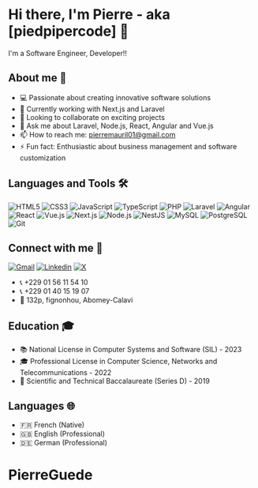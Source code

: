 # Hi there, I'm Pierre - aka [piedpipercode] 👋

I'm a Software Engineer, Developer!!

## About me 🚀

- 💻 Passionate about creating innovative software solutions
- 🌱 Currently working with Next.js and Laravel
- 👥 Looking to collaborate on exciting projects
- 💭 Ask me about Laravel, Node.js, React, Angular and Vue.js
- 📫 How to reach me: pierremauril01@gmail.com
- ⚡ Fun fact: Enthusiastic about business management and software customization


## Languages and Tools 🛠️

![HTML5](https://img.shields.io/badge/-HTML5-E34F26?style=for-the-badge&logo=html5&logoColor=white)
![CSS3](https://img.shields.io/badge/-CSS3-1572B6?style=for-the-badge&logo=css3)
![JavaScript](https://img.shields.io/badge/-JavaScript-black?style=for-the-badge&logo=javascript)
![TypeScript](https://img.shields.io/badge/-TypeScript-007ACC?style=for-the-badge&logo=typescript)
![PHP](https://img.shields.io/badge/-PHP-777BB4?style=for-the-badge&logo=php&logoColor=white)
![Laravel](https://img.shields.io/badge/-Laravel-FF2D20?style=for-the-badge&logo=laravel&logoColor=white)
![Angular](https://img.shields.io/badge/-Angular-DD0031?style=for-the-badge&logo=angular&logoColor=white)
![React](https://img.shields.io/badge/-React-45b8d8?style=for-the-badge&logo=react&logoColor=white)
![Vue.js](https://img.shields.io/badge/-Vue.js-4FC08D?style=for-the-badge&logo=vue.js&logoColor=white)
![Next.js](https://img.shields.io/badge/-Next.js-000000?style=for-the-badge&logo=next.js&logoColor=white)
![Node.js](https://img.shields.io/badge/-Node.js-339933?style=for-the-badge&logo=node.js&logoColor=white)
![NestJS](https://img.shields.io/badge/-NestJS-E0234E?style=for-the-badge&logo=nestjs&logoColor=white)
![MySQL](https://img.shields.io/badge/-MySQL-4479A1?style=for-the-badge&logo=mysql&logoColor=white)
![PostgreSQL](https://img.shields.io/badge/-PostgreSQL-336791?style=for-the-badge&logo=postgresql&logoColor=white)
![Git](https://img.shields.io/badge/-Git-F05032?style=for-the-badge&logo=git&logoColor=white)

## Connect with me 🤝

[![Gmail](https://img.shields.io/badge/gmail-D14836?&style=for-the-badge&logo=gmail&logoColor=white)](mailto:pierremauril01@gmail.com)
[![Linkedin](https://img.shields.io/badge/linkedin-%230077B5.svg?&style=for-the-badge&logo=linkedin&logoColor=white)](https://www.linkedin.com/in/pierre-mauril-mafoya-guede-6153ab201)
[![X](https://img.shields.io/badge/x-%230077B5.svg?&style=for-the-badge&logo=x&logoColor=white&labelColor=black&color=black)](https://x.com/maumau_gd)

- 📞 +229 01 56 11 54 10
- 📞 +229 01 40 15 19 07
- 📍 132p, fignonhou, Abomey-Calavi

## Education 🎓

- 📚 National License in Computer Systems and Software (SIL) - 2023
- 🎓 Professional License in Computer Science, Networks and Telecommunications - 2022
- 🏫 Scientific and Technical Baccalaureate (Series D) - 2019

## Languages 🌐

- 🇫🇷 French (Native)
- 🇬🇧 English (Professional)
- 🇩🇪 German  (Professional)
# PierreGuede
